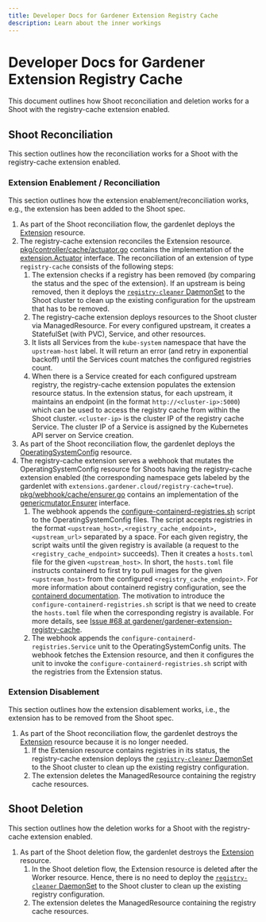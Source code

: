 ```yaml
---
title: Developer Docs for Gardener Extension Registry Cache
description: Learn about the inner workings
---
```


# Developer Docs for Gardener Extension Registry Cache

This document outlines how Shoot reconciliation and deletion works for a Shoot with the registry-cache extension enabled.

## Shoot Reconciliation

This section outlines how the reconciliation works for a Shoot with the registry-cache extension enabled.

### Extension Enablement / Reconciliation

This section outlines how the extension enablement/reconciliation works, e.g., the extension has been added to the Shoot spec.

1. As part of the Shoot reconciliation flow, the gardenlet deploys the [Extension](https://github.com/gardener/gardener/blob/master/docs/extensions/extension.md) resource.
1. The registry-cache extension reconciles the Extension resource. [pkg/controller/cache/actuator.go](../../pkg/controller/cache/actuator.go) contains the implementation of the [extension.Actuator](https://github.com/gardener/gardener/blob/v1.88.0/extensions/pkg/controller/extension/actuator.go) interface. The reconciliation of an extension of type `registry-cache` consists of the following steps:
   1. The extension checks if a registry has been removed (by comparing the status and the spec of the extension). If an upstream is being removed, then it deploys the [`registry-cleaner` DaemonSet](../../pkg/component/registryconfigurationcleaner/registry_configuration_cleaner.go) to the Shoot cluster to clean up the existing configuration for the upstream that has to be removed.
   1. The registry-cache extension deploys resources to the Shoot cluster via ManagedResource. For every configured upstream, it creates a StatefulSet (with PVC), Service, and other resources.
   1. It lists all Services from the `kube-system` namespace that have the `upstream-host` label. It will return an error (and retry in exponential backoff) until the Services count matches the configured registries count.
   1. When there is a Service created for each configured upstream registry, the registry-cache extension populates the extension resource status. In the extension status, for each upstream, it maintains an endpoint (in the format `http://<cluster-ip>:5000`) which can be used to access the registry cache from within the Shoot cluster. `<cluster-ip>` is the cluster IP of the registry cache Service. The cluster IP of a Service is assigned by the Kubernetes API server on Service creation.
1. As part of the Shoot reconciliation flow, the gardenlet deploys the [OperatingSystemConfig](https://github.com/gardener/gardener/blob/master/docs/extensions/operatingsystemconfig.md) resource.
1. The registry-cache extension serves a webhook that mutates the OperatingSystemConfig resource for Shoots having the registry-cache extension enabled (the corresponding namespace gets labeled by the gardenlet with `extensions.gardener.cloud/registry-cache=true`). [pkg/webhook/cache/ensurer.go](../../pkg/webhook/cache/ensurer.go) contains an implementation of the [genericmutator.Ensurer](https://github.com/gardener/gardener/blob/v1.88.0/extensions/pkg/webhook/controlplane/genericmutator/mutator.go) interface.
   1. The webhook appends the [configure-containerd-registries.sh](../../pkg/webhook/cache/scripts/configure-containerd-registries.sh) script to the OperatingSystemConfig files. The script accepts registries in the format `<upstream_host>,<registry_cache_endpoint>,<upstream_url>` separated by a space. For each given registry, the script waits until the given registry is available (a request to the `<registry_cache_endpoint>` succeeds). Then it creates a `hosts.toml` file for the given `<upstream_host>`. In short, the `hosts.toml` file instructs containerd to first try to pull images for the given `<upstream_host>` from the configured `<registry_cache_endpoint>`. For more information about containerd registry configuration, see the [containerd documentation](https://github.com/containerd/containerd/blob/main/docs/hosts.md). The motivation to introduce the `configure-containerd-registries.sh` script is that we need to create the `hosts.toml` file when the corresponding registry is available. For more details, see [Issue #68 at gardener/gardener-extension-registry-cache](https://github.com/gardener/gardener-extension-registry-cache/pull/68).
   1. The webhook appends the `configure-containerd-registries.Service` unit to the OperatingSystemConfig units. The webhook fetches the Extension resource, and then it configures the unit to invoke the `configure-containerd-registries.sh` script with the registries from the Extension status.

### Extension Disablement

This section outlines how the extension disablement works, i.e., the extension has to be removed from the Shoot spec.

1. As part of the Shoot reconciliation flow, the gardenlet destroys the [Extension](https://github.com/gardener/gardener/blob/master/docs/extensions/extension.md) resource because it is no longer needed.
   1. If the Extension resource contains registries in its status, the registry-cache extension deploys the [`registry-cleaner` DaemonSet](../../pkg/component/registryconfigurationcleaner/registry_configuration_cleaner.go) to the Shoot cluster to clean up the existing registry configuration.
   1. The extension deletes the ManagedResource containing the registry cache resources.

## Shoot Deletion

This section outlines how the deletion works for a Shoot with the registry-cache extension enabled.

1. As part of the Shoot deletion flow, the gardenlet destroys the [Extension](https://github.com/gardener/gardener/blob/master/docs/extensions/extension.md) resource.
   1. In the Shoot deletion flow, the Extension resource is deleted after the Worker resource. Hence, there is no need to deploy the [`registry-cleaner` DaemonSet](../../pkg/component/registryconfigurationcleaner/registry_configuration_cleaner.go) to the Shoot cluster to clean up the existing registry configuration.
   1. The extension deletes the ManagedResource containing the registry cache resources.
